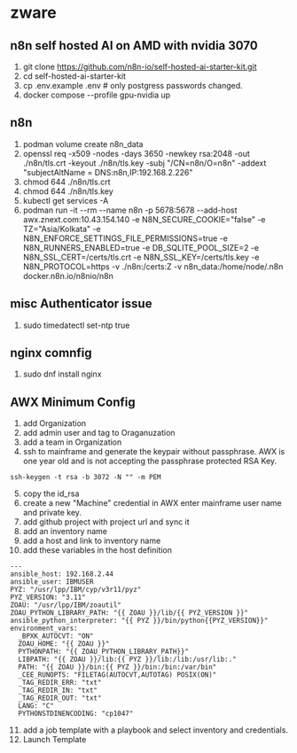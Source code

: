 # zware

## n8n self hosted AI on AMD with nvidia 3070
1. git clone https://github.com/n8n-io/self-hosted-ai-starter-kit.git
2. cd self-hosted-ai-starter-kit
3. cp .env.example .env # only postgress passwords changed.
4. docker compose --profile gpu-nvidia up

## n8n

1. podman volume create n8n_data
2. openssl req -x509 -nodes -days 3650 -newkey rsa:2048 -out ./n8n/tls.crt -keyout ./n8n/tls.key -subj "/CN=n8n/O=n8n" -addext "subjectAltName = DNS:n8n,IP:192.168.2.226"
3. chmod 644 ./n8n/tls.crt
4. chmod 644 ./n8n/tls.key
5. kubectl get services -A
6. podman run -it --rm --name n8n -p 5678:5678 --add-host awx.znext.com:10.43.154.140 -e N8N_SECURE_COOKIE="false" -e TZ="Asia/Kolkata" -e N8N_ENFORCE_SETTINGS_FILE_PERMISSIONS=true -e N8N_RUNNERS_ENABLED=true -e DB_SQLITE_POOL_SIZE=2 -e N8N_SSL_CERT=/certs/tls.crt -e N8N_SSL_KEY=/certs/tls.key -e N8N_PROTOCOL=https -v ./n8n:/certs:Z -v n8n_data:/home/node/.n8n docker.n8n.io/n8nio/n8n
   
## misc Authenticator issue
1. sudo timedatectl set-ntp true

## nginx comnfig
1. sudo dnf install nginx

## AWX Minimum Config

1. add Organization
2. add admin user and tag to Oraganuzation
3. add a team in Organization
4. ssh to mainframe and generate the keypair without passphrase. AWX is one year old and is not accepting the passphrase protected RSA Key.
```
ssh-keygen -t rsa -b 3072 -N "" -m PEM
```
5. copy the id_rsa
6. create a new "Machine" credential in AWX enter mainframe user name and private key.
7. add github project with project url and sync it
8. add an inventory name
9. add a host and link to inventory name
10. add these variables in the host definition
```
---
ansible_host: 192.168.2.44
ansible_user: IBMUSER
PYZ: "/usr/lpp/IBM/cyp/v3r11/pyz"
PYZ_VERSION: "3.11"
ZOAU: "/usr/lpp/IBM/zoautil"
ZOAU_PYTHON_LIBRARY_PATH: "{{ ZOAU }}/lib/{{ PYZ_VERSION }}"
ansible_python_interpreter: "{{ PYZ }}/bin/python{{PYZ_VERSION}}" 
environment_vars:
  _BPXK_AUTOCVT: "ON"
  ZOAU_HOME: "{{ ZOAU }}"
  PYTHONPATH: "{{ ZOAU_PYTHON_LIBRARY_PATH}}"
  LIBPATH: "{{ ZOAU }}/lib:{{ PYZ }}/lib:/lib:/usr/lib:."
  PATH: "{{ ZOAU }}/bin:{{ PYZ }}/bin:/bin:/var/bin"
  _CEE_RUNOPTS: "FILETAG(AUTOCVT,AUTOTAG) POSIX(ON)"
  _TAG_REDIR_ERR: "txt"
  _TAG_REDIR_IN: "txt"
  _TAG_REDIR_OUT: "txt"
  LANG: "C"
  PYTHONSTDINENCODING: "cp1047"
```
11. add a job template with a playbook and select inventory and credentials.
12. Launch Template
